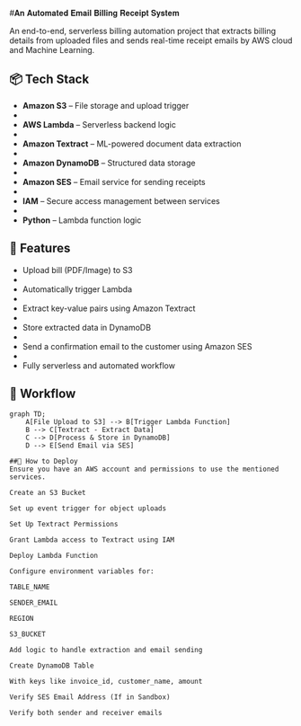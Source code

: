 #𝐀𝐧 𝐀𝐮𝐭𝐨𝐦𝐚𝐭𝐞𝐝 𝐄𝐦𝐚𝐢𝐥 𝐁𝐢𝐥𝐥𝐢𝐧𝐠 𝐑𝐞𝐜𝐞𝐢𝐩𝐭 𝐒𝐲𝐬𝐭𝐞𝐦

An end-to-end, serverless billing automation project that extracts billing details from uploaded files and sends real-time receipt emails  by AWS cloud and Machine Learning.

## 📦 Tech Stack

- **Amazon S3** – File storage and upload trigger
- 
- **AWS Lambda** – Serverless backend logic
-   
- **Amazon Textract** – ML-powered document data extraction
-   
- **Amazon DynamoDB** – Structured data storage
- 
- **Amazon SES** – Email service for sending receipts
-   
- **IAM** – Secure access management between services
-  
- **Python** – Lambda function logic

## 📌 Features

- Upload bill (PDF/Image) to S3
- 
- Automatically trigger Lambda
- 
- Extract key-value pairs using Amazon Textract
- 
- Store extracted data in DynamoDB
- 
- Send a confirmation email to the customer using Amazon SES
- 
- Fully serverless and automated workflow

## 🔁 Workflow

```mermaid
graph TD;
    A[File Upload to S3] --> B[Trigger Lambda Function]
    B --> C[Textract - Extract Data]
    C --> D[Process & Store in DynamoDB]
    D --> E[Send Email via SES]

##🚀 How to Deploy
Ensure you have an AWS account and permissions to use the mentioned services.

Create an S3 Bucket

Set up event trigger for object uploads

Set Up Textract Permissions

Grant Lambda access to Textract using IAM

Deploy Lambda Function

Configure environment variables for:

TABLE_NAME

SENDER_EMAIL

REGION

S3_BUCKET

Add logic to handle extraction and email sending

Create DynamoDB Table

With keys like invoice_id, customer_name, amount

Verify SES Email Address (If in Sandbox)

Verify both sender and receiver emails
